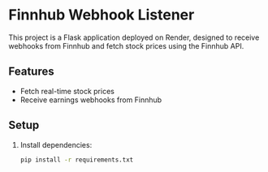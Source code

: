 # Finnhub Webhook Listener

This project is a Flask application deployed on Render, designed to receive webhooks from Finnhub and fetch stock prices using the Finnhub API.

## Features
- Fetch real-time stock prices
- Receive earnings webhooks from Finnhub

## Setup

1. Install dependencies:
   ```bash
   pip install -r requirements.txt
